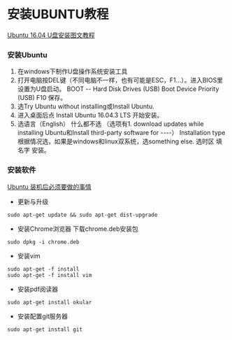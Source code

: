 # 安装UBUNTU教程
[Ubuntu 16.04 U盘安装图文教程](http://www.linuxidc.com/Linux/2016-04/130520.htm)

### 安装Ubuntu
1. 在windows下制作U盘操作系统安装工具
2. 打开电脑按DEL键（不同电脑不一样，也有可能是ESC，F1...）。进入BIOS里设置为U盘启动。
   BOOT -- Hard Disk Drives (USB)
           Boot Device Priority (USB)
   F10 保存。
3. 选Try Ubuntu without installing或Install Ubuntu.
4. 进入桌面后点 Install Ubuntu 16.04.3 LTS 开始安装。
5. 选语言（English）
   什么都不选 （选项有1. download updates while installing Ubuntu和Install third-party software for ----）
   Installation type 根据情况选，如果是windows和linux双系统，选something else.
   选时区 填名字 安装。
   
### 安装软件
[Ubuntu 装机后必须要做的事情](http://gaobb.github.io/2016/07/20/ubuntu%E8%A3%85%E6%9C%BA%E5%BF%85%E5%B9%B2%E7%9A%84%E4%BA%8B%E6%83%85/)
* 更新与升级
```
sudo apt-get update && sudo apt-get dist-upgrade
```

* 安装Chrome浏览器
下载chrome.deb安装包
```
sudo dpkg -i chrome.deb
```

* 安装vim
```
sudo apt-get -f install
sudo apt-get -f install vim
```

* 安装pdf阅读器
```
sudo apt-get install okular
```

* 安装配置git服务器
```
sudo apt-get install git
```
